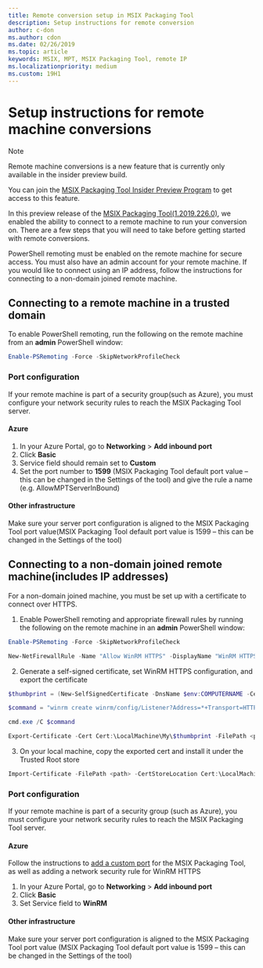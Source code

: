 ```yaml
---
title: Remote conversion setup in MSIX Packaging Tool
description: Setup instructions for remote conversion
author: c-don
ms.author: cdon
ms.date: 02/26/2019
ms.topic: article
keywords: MSIX, MPT, MSIX Packaging Tool, remote IP
ms.localizationpriority: medium
ms.custom: 19H1
---
```


# Setup instructions for remote machine conversions 

> [!NOTE]
> Remote machine conversions is a new feature that is currently only available in the insider preview build. 
>
> You can join the [MSIX Packaging Tool Insider Preview Program](insider-program.md) to get access to this feature. 

In this preview release of the [MSIX Packaging Tool(1.2019.226.0)](insider-program.md#current-insider-preview-build), we enabled the ability to connect to a remote machine to run your conversion on. There are a few steps that you will need to take before getting started with remote conversions.  

PowerShell remoting must be enabled on the remote machine for secure access. You must also have an admin account for your remote machine.  If you would like to connect using an IP address, follow the instructions for connecting to a non-domain joined remote machine. 

## Connecting to a remote machine in a trusted domain 

To enable PowerShell remoting, run the following on the remote machine from an **admin** PowerShell window: 

``` PowerShell
Enable-PSRemoting -Force -SkipNetworkProfileCheck 
```

### Port configuration 

If your remote machine is part of a security group(such as Azure), you must configure your network security rules to reach the MSIX Packaging Tool server.  

#### Azure 

1. In your Azure Portal, go to **Networking** > **Add inbound port** 
2. Click **Basic**
3. Service field should remain set to **Custom**
4. Set the port number to **1599** (MSIX Packaging Tool default port value – this can be changed in the Settings of the tool) and give the rule a name (e.g. AllowMPTServerInBound) 

#### Other infrastructure 

Make sure your server port configuration is aligned to the MSIX Packaging Tool port value(MSIX Packaging Tool default port value is 1599 – this can be changed in the Settings of the tool) 

## Connecting to a non-domain joined remote machine(includes IP addresses) 

For a non-domain joined machine, you must be set up with a certificate to connect over HTTPS. 

1. Enable PowerShell remoting and appropriate firewall rules by running the following on the remote machine in an **admin** PowerShell window: 

``` PowerShell
Enable-PSRemoting -Force -SkipNetworkProfileCheck  

New-NetFirewallRule -Name "Allow WinRM HTTPS" -DisplayName "WinRM HTTPS" -Enabled  True -Profile Any -Action Allow -Direction Inbound -LocalPort 5986 -Protocol TCP 
```
 
2. Generate a self-signed certificate, set WinRM HTTPS configuration, and export the certificate 

``` PowerShell
$thumbprint = (New-SelfSignedCertificate -DnsName $env:COMPUTERNAME -CertStoreLocation Cert:\LocalMachine\My -KeyExportPolicy NonExportable).Thumbprint 

$command = "winrm create winrm/config/Listener?Address=*+Transport=HTTPS @{Hostname=""$env:computername"";CertificateThumbprint=""$thumbprint""}" 

cmd.exe /C $command 

Export-Certificate -Cert Cert:\LocalMachine\My\$thumbprint -FilePath <path_to_cer_file> 
```

3. On your local machine, copy the exported cert and install it under the Trusted Root store 

``` PowerShell
Import-Certificate -FilePath <path> -CertStoreLocation Cert:\LocalMachine\Root 
``` 

### Port configuration 

If your remote machine is part of a security group (such as Azure), you must configure your network security rules to reach the MSIX Packaging Tool server.  

#### Azure 

Follow the instructions to [add a custom port](#azure) for the MSIX Packaging Tool, as well as adding a network security rule for WinRM HTTPS 

1. In your Azure Portal, go to **Networking** > **Add inbound port** 
2. Click **Basic** 
3. Set Service field to **WinRM**

#### Other infrastructure 

Make sure your server port configuration is aligned to the MSIX Packaging Tool port value (MSIX Packaging Tool default port value is 1599 – this can be changed in the Settings of the tool) 
